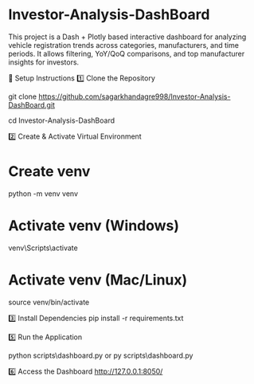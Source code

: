 # Investor-Analysis-DashBoard

This project is a Dash + Plotly based interactive dashboard for analyzing vehicle registration trends across categories, manufacturers, and time periods.
It allows filtering, YoY/QoQ comparisons, and top manufacturer insights for investors.

🚀 Setup Instructions
1️⃣ Clone the Repository

git clone https://github.com/sagarkhandagre998/Investor-Analysis-DashBoard.git

cd Investor-Analysis-DashBoard

2️⃣ Create & Activate Virtual Environment
# Create venv
python -m venv venv

# Activate venv (Windows)
venv\Scripts\activate

# Activate venv (Mac/Linux)
source venv/bin/activate

3️⃣ Install Dependencies
pip install -r requirements.txt

5️⃣ Run the Application

python scripts\dashboard.py or py scripts\dashboard.py

6️⃣ Access the Dashboard
  http://127.0.0.1:8050/

